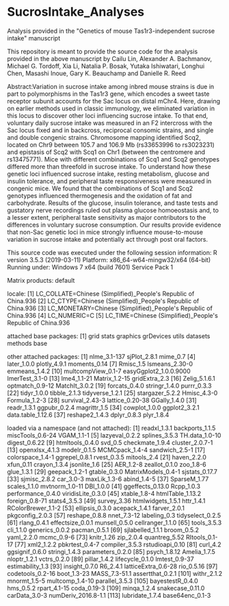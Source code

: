 # SucrosIntake_Analyses
Analysis provided in the "Genetics of mouse Tas1r3-independent sucrose intake" manuscript

This repository is meant to provide the source code for the analysis provided in the above manuscript by Cailu Lin, Alexander A. Bachmanov, Michael G. Tordoff, Xia Li, Natalia P. Bosak, Yutaka Ishiwatari, Longhui Chen, Masashi Inoue, Gary K. Beauchamp and Danielle R. Reed

Abstract:Variation in sucrose intake among inbred mouse strains is due in part to polymorphisms in the Tas1r3 gene, which encodes a sweet taste receptor subunit accounts for the Sac locus on distal mChr4. Here, drawing on earlier methods used in classic immunology, we eliminated variation in this locus to discover other loci influencing sucrose intake. To that end, voluntary daily sucrose intake was measured in an F2 intercross with the Sac locus fixed and in backcross, reciprocal consomic strains, and single and double congenic strains. Chromosome mapping identified Scq2, located on Chr9 between 105.7 and 106.9 Mb (rs33653996 to rs3023231) and epistasis of Scq2 with Scq1 on Chr1 (between the centromere and rs13475771). Mice with different combinations of Scq1 and Scq2 genotypes differed more than threefold in sucrose intake. To understand how these genetic loci influenced sucrose intake, resting metabolism, glucose and insulin tolerance, and peripheral taste responsiveness were measured in congenic mice. We found that the combinations of Scq1 and Scq2 genotypes influenced thermogenesis and the oxidation of fat and carbohydrate. Results of the glucose, insulin tolerance, and taste tests and gustatory nerve recordings ruled out plasma glucose homoeostasis and, to a lesser extent, peripheral taste sensitivity as major contributors to the differences in voluntary sucrose consumption. Our results provide evidence that non-Sac genetic loci in mice strongly influence mouse-to-mouse variation in sucrose intake and potentially act through post oral factors.

This source code was executed under the following session information: R version 3.5.3 (2019-03-11) Platform: x86_64-w64-mingw32/x64 (64-bit) Running under: Windows 7 x64 (build 7601) Service Pack 1

Matrix products: default

locale: [1] LC_COLLATE=Chinese (Simplified)_People's Republic of China.936 [2] LC_CTYPE=Chinese (Simplified)_People's Republic of China.936
[3] LC_MONETARY=Chinese (Simplified)_People's Republic of China.936 [4] LC_NUMERIC=C
[5] LC_TIME=Chinese (Simplified)_People's Republic of China.936

attached base packages: [1] grid stats graphics grDevices utils datasets methods base

other attached packages: [1] nlme_3.1-137 sjPlot_2.8.1 mime_0.7
[4] later_1.0.0 plotly_4.9.1 moments_0.14
[7] Rmisc_1.5 lsmeans_2.30-0 emmeans_1.4.2
[10] multcompView_0.1-7 easyGgplot2_1.0.0.9000 lmerTest_3.1-0
[13] lme4_1.1-21 Matrix_1.2-15 gridExtra_2.3
[16] Zelig_5.1.6.1 optmatch_0.9-12 MatchIt_3.0.2
[19] forcats_0.4.0 stringr_1.4.0 purrr_0.3.3
[22] tidyr_1.0.0 tibble_2.1.3 tidyverse_1.2.1
[25] stargazer_5.2.2 Hmisc_4.3-0 Formula_1.2-3
[28] survival_2.43-3 lattice_0.20-38 GGally_1.4.0
[31] readr_1.3.1 ggpubr_0.2.4 magrittr_1.5
[34] cowplot_1.0.0 ggplot2_3.2.1 data.table_1.12.6
[37] reshape2_1.4.3 dplyr_0.8.3 plyr_1.8.4

loaded via a namespace (and not attached): [1] readxl_1.3.1 backports_1.1.5 miscTools_0.6-24 VGAM_1.1-1
[5] lazyeval_0.2.2 splines_3.5.3 TH.data_1.0-10 digest_0.6.22
[9] htmltools_0.4.0 svd_0.5 checkmate_1.9.4 cluster_2.0.7-1
[13] openxlsx_4.1.3 modelr_0.1.5 MCMCpack_1.4-4 sandwich_2.5-1
[17] colorspace_1.4-1 ggrepel_0.8.1 rvest_0.3.5 mitools_2.4
[21] haven_2.2.0 xfun_0.11 crayon_1.3.4 jsonlite_1.6
[25] AER_1.2-8 zeallot_0.1.0 zoo_1.8-6 glue_1.3.1
[29] geepack_1.2-1 gtable_0.3.0 MatrixModels_0.4-1 sjstats_0.17.7
[33] sjmisc_2.8.2 car_3.0-3 maxLik_1.3-6 abind_1.4-5
[37] SparseM_1.77 scales_1.1.0 mvtnorm_1.0-11 DBI_1.0.0
[41] ggeffects_0.13.0 Rcpp_1.0.3 performance_0.4.0 viridisLite_0.3.0
[45] xtable_1.8-4 htmlTable_1.13.2 foreign_0.8-71 stats4_3.5.3
[49] survey_3.36 htmlwidgets_1.5.1 httr_1.4.1 RColorBrewer_1.1-2 [53] ellipsis_0.3.0 acepack_1.4.1 farver_2.0.1 pkgconfig_2.0.3
[57] reshape_0.8.8 nnet_7.3-12 labeling_0.3 tidyselect_0.2.5
[61] rlang_0.4.1 effectsize_0.0.1 munsell_0.5.0 cellranger_1.1.0
[65] tools_3.5.3 cli_1.1.0 generics_0.0.2 pacman_0.5.1
[69] sjlabelled_1.1.1 broom_0.5.2 yaml_2.2.0 mcmc_0.9-6
[73] knitr_1.26 zip_2.0.4 quantreg_5.52 RItools_0.1-17
[77] xml2_1.2.2 pbkrtest_0.4-7 compiler_3.5.3 rstudioapi_0.10
[81] curl_4.2 ggsignif_0.6.0 stringi_1.4.3 parameters_0.2.0
[85] psych_1.8.12 Amelia_1.7.5 nloptr_1.2.1 vctrs_0.2.0
[89] pillar_1.4.2 lifecycle_0.1.0 lmtest_0.9-37 estimability_1.3
[93] insight_0.7.0 R6_2.4.1 latticeExtra_0.6-28 rio_0.5.16
[97] codetools_0.2-16 boot_1.3-23 MASS_7.3-51.1 assertthat_0.2.1
[101] withr_2.1.2 mnormt_1.5-5 multcomp_1.4-10 parallel_3.5.3
[105] bayestestR_0.4.0 hms_0.5.2 rpart_4.1-15 coda_0.19-3
[109] minqa_1.2.4 snakecase_0.11.0 carData_3.0-3 numDeriv_2016.8-1.1 [113] lubridate_1.7.4 base64enc_0.1-3
